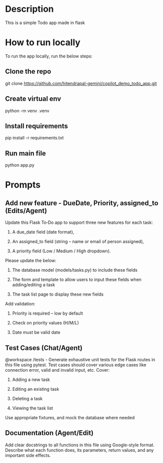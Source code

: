 # Description
This is a simple Todo app made in flask

# How to run locally
To run the app locally, run the below steps:

## Clone the repo
git clone https://github.com/hitendrapal-gemini/copilot_demo_todo_app.git

## Create virtual env
python -m venv .venv

## Install requirements
pip install -r requirements.txt

## Run main file
python app.py


# Prompts

## Add new feature - DueDate, Priority, assigned_to (Edits/Agent)

Update this Flask To‑Do app to support three new features for each task: 

1. A due_date field (date format), 

2. An assigned_to field (string – name or email of person assigned), 

3. A priority field (Low / Medium / High dropdown). 

Please update the below: 

1. The database model (models/tasks.py) to include these fields 

2. The form and template to allow users to input these fields when adding/editing a task 

3. The task list page to display these new fields 

Add validation: 

1. Priority is required – low by default 

2. Check on priority values (H/M/L) 

3. Date must be valid date

## Test Cases (Chat/Agent)

@workspace /tests - Generate exhaustive unit tests for the Flask routes in this file using pytest. Test cases should cover various edge cases like connection error, valid and invalid input, etc. Cover: 

1. Adding a new task 

2. Editing an existing task 

3. Deleting a task 

4. Viewing the task list 

Use appropriate fixtures, and mock the database where needed


## Documentation (Agent/Edit)

Add clear docstrings to all functions in this file using Google-style format. 
 Describe what each function does, its parameters, return values, and any important side effects.